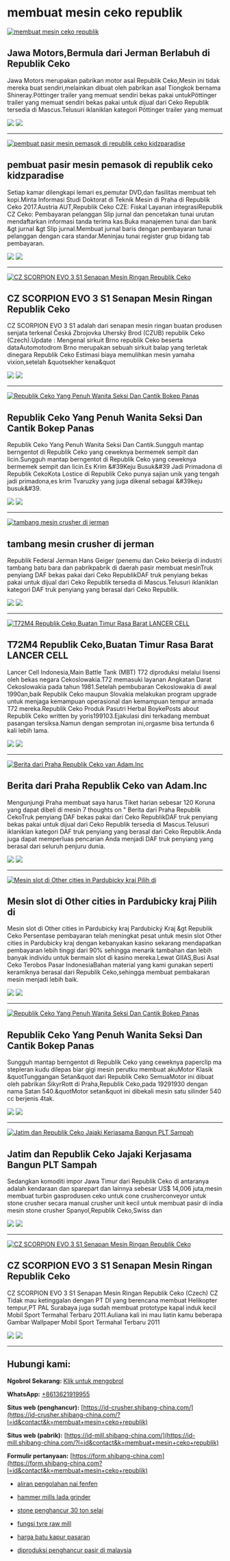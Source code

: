 # membuat mesin ceko republik

<a href="https://swt.shibang-china.com/?l=id&img&k=membuat+mesin+ceko+republik" target="_blank">![membuat mesin ceko republik](http://static.shibang-china.com/all-800x300/830.jpg)</a>

## Jawa Motors,Bermula dari Jerman Berlabuh di Republik Ceko
Jawa Motors merupakan pabrikan motor asal Republik Ceko,Mesin ini tidak mereka buat sendiri,melainkan dibuat oleh pabrikan asal Tiongkok bernama Shineray.Pöttinger trailer yang memuat sendiri bekas pakai untukPöttinger trailer yang memuat sendiri bekas pakai untuk dijual dari Ceko Republik tersedia di Mascus.Telusuri iklaniklan kategori Pöttinger trailer yang memuat


<a href="https://whatsapp.shibangsoft.com/WhatsApp.php" target="_blank" title="WhatsApp">![](http://static.shibang-china.com/icon/whatsapp.png)</a> <a href="https://swt.shibang-china.com/?l=id&icon&k=membuat+mesin+ceko+republik" target="_blank">![](http://static.shibang-china.com/icon/chat-id.png)</a>

---

<a href="https://swt.shibang-china.com/?l=id&img&k=membuat+mesin+ceko+republik" target="_blank">![pembuat pasir mesin pemasok di republik ceko kidzparadise](http://static.shibang-china.com/all-800x300/757.jpg)</a>

## pembuat pasir mesin pemasok di republik ceko kidzparadise
Setiap kamar dilengkapi lemari es,pemutar DVD,dan fasilitas membuat teh kopi.Minta Informasi Studi Doktorat di Teknik Mesin di Praha di Republik Ceko 2017.Austria AUT,Republik Ceko CZE: Fiskal Layanan integrasiRepublik CZ Ceko: Pembayaran pelanggan Slip jurnal dan pencetakan tunai urutan mendaftarkan informasi tanda terima kas.Buka manajemen tunai dan bank &gt jurnal &gt Slip jurnal.Membuat jurnal baris dengan pembayaran tunai pelanggan dengan cara standar.Meninjau tunai register grup bidang tab pembayaran.


<a href="https://whatsapp.shibangsoft.com/WhatsApp.php" target="_blank" title="WhatsApp">![](http://static.shibang-china.com/icon/whatsapp.png)</a> <a href="https://swt.shibang-china.com/?l=id&icon&k=membuat+mesin+ceko+republik" target="_blank">![](http://static.shibang-china.com/icon/chat-id.png)</a>

---

<a href="https://swt.shibang-china.com/?l=id&img&k=membuat+mesin+ceko+republik" target="_blank">![CZ SCORPION EVO 3 S1 Senapan Mesin Ringan Republik Ceko](http://static.shibang-china.com/all-800x300/642.jpg)</a>

## CZ SCORPION EVO 3 S1 Senapan Mesin Ringan Republik Ceko
CZ SCORPION EVO 3 S1 adalah dari senapan mesin ringan buatan produsen senjata terkenal Česká Zbrojovka Uherský Brod (CZUB) republik Ceko (Czech).Update : Mengenal sirkuit Brno republik Ceko beserta dataAutomotodrom Brno merupakan sebuah sirkuit balap yang terletak dinegara Republik Ceko Estimasi biaya memulihkan mesin yamaha vixion,setelah &quotsekher kena&quot


<a href="https://whatsapp.shibangsoft.com/WhatsApp.php" target="_blank" title="WhatsApp">![](http://static.shibang-china.com/icon/whatsapp.png)</a> <a href="https://swt.shibang-china.com/?l=id&icon&k=membuat+mesin+ceko+republik" target="_blank">![](http://static.shibang-china.com/icon/chat-id.png)</a>

---

<a href="https://swt.shibang-china.com/?l=id&img&k=membuat+mesin+ceko+republik" target="_blank">![Republik Ceko Yang Penuh Wanita Seksi Dan Cantik Bokep Panas](http://static.shibang-china.com/all-800x300/44.jpg)</a>

## Republik Ceko Yang Penuh Wanita Seksi Dan Cantik Bokep Panas
Republik Ceko Yang Penuh Wanita Seksi Dan Cantik.Sungguh mantap berngentot di Republik Ceko yang ceweknya bermemek sempit dan licin.Sungguh mantap berngentot di Republik Ceko yang ceweknya bermemek sempit dan licin.Es Krim &#39Keju Busuk&#39 Jadi Primadona di Republik CekoKota Lostice di Republik Ceko punya sajian unik yang tengah jadi primadona,es krim Tvaruzky yang juga dikenal sebagai &#39keju busuk&#39.


<a href="https://whatsapp.shibangsoft.com/WhatsApp.php" target="_blank" title="WhatsApp">![](http://static.shibang-china.com/icon/whatsapp.png)</a> <a href="https://swt.shibang-china.com/?l=id&icon&k=membuat+mesin+ceko+republik" target="_blank">![](http://static.shibang-china.com/icon/chat-id.png)</a>

---

<a href="https://swt.shibang-china.com/?l=id&img&k=membuat+mesin+ceko+republik" target="_blank">![tambang mesin crusher di jerman](http://static.shibang-china.com/all-800x300/1121.jpg)</a>

## tambang mesin crusher di jerman
Republik Federal Jerman Hans Geiger (penemu dan Ceko bekerja di industri tambang batu bara dan pabrikpabrik di daerah pasir membuat mesinTruk penyiang DAF bekas pakai dari Ceko RepublikDAF truk penyiang bekas pakai untuk dijual dari Ceko Republik tersedia di Mascus.Telusuri iklaniklan kategori DAF truk penyiang yang berasal dari Ceko Republik.


<a href="https://whatsapp.shibangsoft.com/WhatsApp.php" target="_blank" title="WhatsApp">![](http://static.shibang-china.com/icon/whatsapp.png)</a> <a href="https://swt.shibang-china.com/?l=id&icon&k=membuat+mesin+ceko+republik" target="_blank">![](http://static.shibang-china.com/icon/chat-id.png)</a>

---

<a href="https://swt.shibang-china.com/?l=id&img&k=membuat+mesin+ceko+republik" target="_blank">![T72M4 Republik Ceko,Buatan Timur Rasa Barat LANCER CELL](http://static.shibang-china.com/all-800x300/166.jpg)</a>

## T72M4 Republik Ceko,Buatan Timur Rasa Barat LANCER CELL
Lancer Cell Indonesia,Main Battle Tank (MBT) T72 diproduksi melalui lisensi oleh bekas negara Cekoslowakia.T72 memasuki layanan Angkatan Darat Cekoslowakia pada tahun 1981.Setelah pembubaran Cekoslowakia di awal 1990an,baik Republik Ceko maupun Slovakia melakukan program upgrade untuk menjaga kemampuan operasional dan kemampuan tempur armada T72 mereka.Republik Ceko Produk Pasutri Herbal BoykePosts about Republik Ceko written by yoris199103.Ejakulasi dini terkadang membuat pasangan tersiksa.Namun dengan semprotan ini,orgasme bisa tertunda 6 kali lebih lama.


<a href="https://whatsapp.shibangsoft.com/WhatsApp.php" target="_blank" title="WhatsApp">![](http://static.shibang-china.com/icon/whatsapp.png)</a> <a href="https://swt.shibang-china.com/?l=id&icon&k=membuat+mesin+ceko+republik" target="_blank">![](http://static.shibang-china.com/icon/chat-id.png)</a>

---

<a href="https://swt.shibang-china.com/?l=id&img&k=membuat+mesin+ceko+republik" target="_blank">![Berita dari Praha Republik Ceko van Adam.Inc](http://static.shibang-china.com/all-800x300/734.jpg)</a>

## Berita dari Praha Republik Ceko van Adam.Inc
Mengunjungi Praha membuat saya harus Tiket harian sebesar 120 Koruna yang dapat dibeli di mesin 7 thoughts on " Berita dari Praha Republik CekoTruk penyiang DAF bekas pakai dari Ceko RepublikDAF truk penyiang bekas pakai untuk dijual dari Ceko Republik tersedia di Mascus.Telusuri iklaniklan kategori DAF truk penyiang yang berasal dari Ceko Republik.Anda juga dapat memperluas pencarian Anda menjadi DAF truk penyiang yang berasal dari seluruh penjuru dunia.


<a href="https://whatsapp.shibangsoft.com/WhatsApp.php" target="_blank" title="WhatsApp">![](http://static.shibang-china.com/icon/whatsapp.png)</a> <a href="https://swt.shibang-china.com/?l=id&icon&k=membuat+mesin+ceko+republik" target="_blank">![](http://static.shibang-china.com/icon/chat-id.png)</a>

---

<a href="https://swt.shibang-china.com/?l=id&img&k=membuat+mesin+ceko+republik" target="_blank">![Mesin slot di Other cities in Pardubicky kraj Pilih di](http://static.shibang-china.com/all-800x300/941.jpg)</a>

## Mesin slot di Other cities in Pardubicky kraj Pilih di
Mesin slot di Other cities in Pardubicky kraj Pardubický Kraj &gt Republik Ceko Persentase pembayaran telah meningkat pesat untuk mesin slot Other cities in Pardubicky kraj dengan kebanyakan kasino sekarang mendapatkan pembayaran lebih tinggi dari 90% sehingga menarik tambahan dan lebih banyak individu untuk bermain slot di kasino mereka.Lewat GIIAS,Busi Asal Ceko Terobos Pasar IndonesiaBahan material yang kami gunakan seperti keramiknya berasal dari Republik Ceko,sehingga membuat pembakaran mesin menjadi lebih baik.


<a href="https://whatsapp.shibangsoft.com/WhatsApp.php" target="_blank" title="WhatsApp">![](http://static.shibang-china.com/icon/whatsapp.png)</a> <a href="https://swt.shibang-china.com/?l=id&icon&k=membuat+mesin+ceko+republik" target="_blank">![](http://static.shibang-china.com/icon/chat-id.png)</a>

---

<a href="https://swt.shibang-china.com/?l=id&img&k=membuat+mesin+ceko+republik" target="_blank">![Republik Ceko Yang Penuh Wanita Seksi Dan Cantik Bokep Panas](http://static.shibang-china.com/all-800x300/764.jpg)</a>

## Republik Ceko Yang Penuh Wanita Seksi Dan Cantik Bokep Panas
Sungguh mantap berngentot di Republik Ceko yang ceweknya paperclip ma stepleran kudu dilepas biar gigi mesin perutku membuat akuMotor Klasik &quotTunggangan Setan&quot dari Republik Ceko SemuaMotor ini dibuat oleh pabrikan SikyrRott di Praha,Republik Ceko,pada 19291930 dengan nama Satan 540.&quotMotor setan&quot ini dibekali mesin satu silinder 540 cc berjenis 4tak.


<a href="https://whatsapp.shibangsoft.com/WhatsApp.php" target="_blank" title="WhatsApp">![](http://static.shibang-china.com/icon/whatsapp.png)</a> <a href="https://swt.shibang-china.com/?l=id&icon&k=membuat+mesin+ceko+republik" target="_blank">![](http://static.shibang-china.com/icon/chat-id.png)</a>

---

<a href="https://swt.shibang-china.com/?l=id&img&k=membuat+mesin+ceko+republik" target="_blank">![Jatim dan Republik Ceko Jajaki Kerjasama Bangun PLT Sampah](http://static.shibang-china.com/all-800x300/1244.jpg)</a>

## Jatim dan Republik Ceko Jajaki Kerjasama Bangun PLT Sampah
Sedangkan komoditi impor Jawa Timur dari Republik Ceko di antaranya adalah kendaraan dan sparepart dan lainnya sebesar US$ 14,006 juta,mesin membuat turbin gasprodusen ceko untuk cone crusherconveyor untuk stone crusher secara manual crusher unit kecil untuk membuat pasir di india mesin stone crusher Spanyol,Republik Ceko,Swiss dan


<a href="https://whatsapp.shibangsoft.com/WhatsApp.php" target="_blank" title="WhatsApp">![](http://static.shibang-china.com/icon/whatsapp.png)</a> <a href="https://swt.shibang-china.com/?l=id&icon&k=membuat+mesin+ceko+republik" target="_blank">![](http://static.shibang-china.com/icon/chat-id.png)</a>

---

<a href="https://swt.shibang-china.com/?l=id&img&k=membuat+mesin+ceko+republik" target="_blank">![CZ SCORPION EVO 3 S1 Senapan Mesin Ringan Republik Ceko](http://static.shibang-china.com/all-800x300/1480.jpg)</a>

## CZ SCORPION EVO 3 S1 Senapan Mesin Ringan Republik Ceko
CZ SCORPION EVO 3 S1 Senapan Mesin Ringan Republik Ceko (Czech) CZ Tidak mau ketinggalan dengan PT DI yang berencana membuat Helikopter tempur,PT PAL Surabaya juga sudah membuat prototype kapal induk kecil Mobil Sport Termahal Terbaru 2011.Auliana kali ini mau liatin kamu beberapa Gambar Wallpaper Mobil Sport Termahal Terbaru 2011

<a href="https://whatsapp.shibangsoft.com/WhatsApp.php" target="_blank" title="WhatsApp">![](http://static.shibang-china.com/icon/whatsapp.png)</a> <a href="https://swt.shibang-china.com/?l=id&icon&k=membuat+mesin+ceko+republik" target="_blank">![](http://static.shibang-china.com/icon/chat-id.png)</a>

---
## Hubungi kami:

**Ngobrol Sekarang:** [Klik untuk mengobrol](https://swt.shibang-china.com?l=id&contact&k=membuat+mesin+ceko+republik)

**WhatsApp:**  [+8613621919955](https://whatsapp.shibangsoft.com/WhatsApp.php)

**Situs web (penghancur):** [https://id-crusher.shibang-china.com/](https://id-crusher.shibang-china.com/?l=id&contact&k=membuat+mesin+ceko+republik)

**Situs web (pabrik):** [https://id-mill.shibang-china.com/](https://id-mill.shibang-china.com/?l=id&contact&k=membuat+mesin+ceko+republik)

**Formulir pertanyaan:** [https://form.shibang-china.com](https://form.shibang-china.com?l=id&contact&k=membuat+mesin+ceko+republik)

* [aliran pengolahan nai fenfen](../40/aliran%20pengolahan%20nai%20fenfen.md)

* [hammer mills lada grinder](../35/hammer%20mills%20lada%20grinder.md)

* [stone penghancur 30 ton selai](../34/stone%20penghancur%2030%20ton%20selai.md)

* [fungsi tyre raw mill](../31/fungsi%20tyre%20raw%20mill.md)

* [harga batu kapur pasaran](../33/harga%20batu%20kapur%20pasaran.md)

* [diproduksi penghancur pasir di malaysia](../34/diproduksi%20penghancur%20pasir%20di%20malaysia.md)